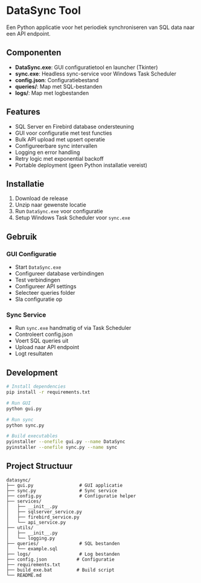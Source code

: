 # DataSync Tool

Een Python applicatie voor het periodiek synchroniseren van SQL data naar een API endpoint.

## Componenten

- **DataSync.exe**: GUI configuratietool en launcher (Tkinter)
- **sync.exe**: Headless sync-service voor Windows Task Scheduler
- **config.json**: Configuratiebestand
- **queries/**: Map met SQL-bestanden
- **logs/**: Map met logbestanden

## Features

- SQL Server en Firebird database ondersteuning
- GUI voor configuratie met test functies
- Bulk API upload met upsert operatie
- Configureerbare sync intervallen
- Logging en error handling
- Retry logic met exponential backoff
- Portable deployment (geen Python installatie vereist)

## Installatie

1. Download de release
2. Unzip naar gewenste locatie
3. Run `DataSync.exe` voor configuratie
4. Setup Windows Task Scheduler voor `sync.exe`

## Gebruik

### GUI Configuratie
- Start `DataSync.exe`
- Configureer database verbindingen
- Test verbindingen
- Configureer API settings
- Selecteer queries folder
- Sla configuratie op

### Sync Service
- Run `sync.exe` handmatig of via Task Scheduler
- Controleert config.json
- Voert SQL queries uit
- Upload naar API endpoint
- Logt resultaten

## Development

```bash
# Install dependencies
pip install -r requirements.txt

# Run GUI
python gui.py

# Run sync
python sync.py

# Build executables
pyinstaller --onefile gui.py --name DataSync
pyinstaller --onefile sync.py --name sync
```

## Project Structuur

```
datasync/
├── gui.py                 # GUI applicatie
├── sync.py                # Sync service
├── config.py              # Configuratie helper
├── services/
│   ├── __init__.py
│   ├── sqlserver_service.py
│   ├── firebird_service.py
│   └── api_service.py
├── utils/
│   ├── __init__.py
│   └── logging.py
├── queries/               # SQL bestanden
│   └── example.sql
├── logs/                  # Log bestanden
├── config.json           # Configuratie
├── requirements.txt
├── build_exe.bat         # Build script
└── README.md
```